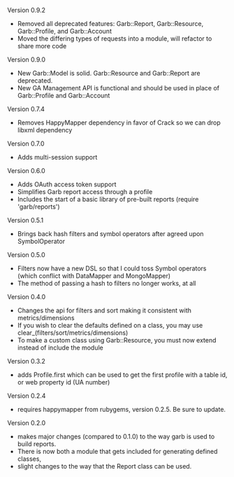 Version 0.9.2

  * Removed all deprecated features: Garb::Report, Garb::Resource, Garb::Profile, and Garb::Account
  * Moved the differing types of requests into a module, will refactor to share more code

Version 0.9.0

  * New Garb::Model is solid. Garb::Resource and Garb::Report are deprecated.
  * New GA Management API is functional and should be used in place of Garb::Profile and Garb::Account

Version 0.7.4

  * Removes HappyMapper dependency in favor of Crack so we can drop libxml dependency

Version 0.7.0

  * Adds multi-session support

Version 0.6.0

  * Adds OAuth access token support
  * Simplifies Garb report access through a profile
  * Includes the start of a basic library of pre-built reports (require 'garb/reports')

Version 0.5.1
  
  * Brings back hash filters and symbol operators after agreed upon SymbolOperator

Version 0.5.0

  * Filters now have a new DSL so that I could toss Symbol operators (which conflict with DataMapper and MongoMapper)
  * The method of passing a hash to filters no longer works, at all

Version 0.4.0
  
  * Changes the api for filters and sort making it consistent with metrics/dimensions
  * If you wish to clear the defaults defined on a class, you may use clear_(filters/sort/metrics/dimensions)
  * To make a custom class using Garb::Resource, you must now extend instead of include the module

Version 0.3.2

  * adds Profile.first which can be used to get the first profile with a table id, or web property id (UA number)

Version 0.2.4

  * requires happymapper from rubygems, version 0.2.5. Be sure to update.

Version 0.2.0

  * makes major changes (compared to 0.1.0) to the way garb is used to build reports.
  * There is now both a module that gets included for generating defined classes,
  * slight changes to the way that the Report class can be used.
